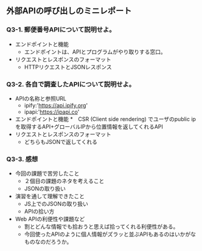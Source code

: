 ## 外部APIの呼び出しのミニレポート
### Q3-1. 郵便番号APIについて説明せよ。
* エンドポイントと機能
  * エンドポイントは、APIとプログラムがやり取りする窓口。 
* リクエストとレスポンスのフォーマット
  * HTTPリクエストとJSONレスポンス
### Q3-2. 各自で調査したAPIについて説明せよ。
* APIの名称と参照URL
  * ipify:'https://api.ipify.org'
  * ipapi:'https://ipapi.co'
* エンドポイントと機能
  *　CSR (Client side rendering) でユーザのpublic ipを取得するAPI+グローバルIPから位置情報を返してくれるAPI
* リクエストとレスポンスのフォーマット
  * どちらもJSONで返してくれる
### Q3-3. 感想
* 今回の課題で苦労したこと
  * ２個目の課題のネタを考えること
  * JSONの取り扱い
* 演習を通して理解できたこと
  * JS上でのJSONの取り扱い
  * APIの拾い方
* Web APIの利便性や課題など
  * 割とどんな情報でも拾おうと思えば拾ってくれる利便性がある。
  * 今回使ったAPIのように個人情報がズラッと並ぶAPIもあるのはいかがなものなのだろうか。
